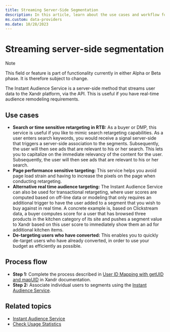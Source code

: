 ```yaml
---
title: Streaming Server-Side Segmentation
description: In this article, learn about the use cases and workflow for streaming server-side segmentation.
ms.custom: data-providers
ms.date: 10/28/2023
---
```


# Streaming server-side segmentation

> [!NOTE]
> This field or feature is part of functionality currently in either Alpha or Beta phase. It is therefore subject to change.

The Instant Audience Service is a server-side method that streams user data to the Xandr platform, via the API. This is useful if you have real-time audience remodeling requirements.

## Use cases

- **Search or time sensitive retargeting in RTB:** As a buyer or DMP, this service is useful if you like to mimic search retargeting capabilities. As a user enters search keywords, you would receive a signal server-side that triggers a server-side association to the segments. Subsequently, the user will then see ads that are relevant to his or her search. This lets you to capitalize on the immediate relevancy of the content for the user. Subsequently, the user will then see ads that are relevant to his or her search.
- **Page performance sensitive targeting:** This service helps you avoid page load strain and having to increase the pixels on the page when conducting retargeting.
- **Alternative real time audience targeting:** The Instant Audience Service can also be used for transactional retargeting, where user scores are computed based on off-line data or modeling that only requires an additional trigger to have the user added to a segment that you wish to buy against in real time. A concrete example is, based on Clickstream data, a buyer computes score for a user that has browsed three products in the kitchen category of its site and pushes a segment value to Xandr based on this user score to immediately show them an ad for additional kitchen items.
- **De-targeting users who have converted:** This enables you to quickly de-target users who have already converted, in order to use your budget as efficiently as possible.

## Process flow

- **Step 1:** Complete the process described in [User ID Mapping with getUID and mapUID](../monetize/user-id-mapping-with-getuid-and-mapuid.md) in Xandr documentation.
- **Step 2:** Associate individual users to segments using the [Instant Audience Service](../digital-platform-api/instant-audience-service.md).

## Related topics

- [Instant Audience Service](../digital-platform-api/instant-audience-service.md)
- [Check Usage Statistics](../digital-platform-api/check-usage-statistics.md)
